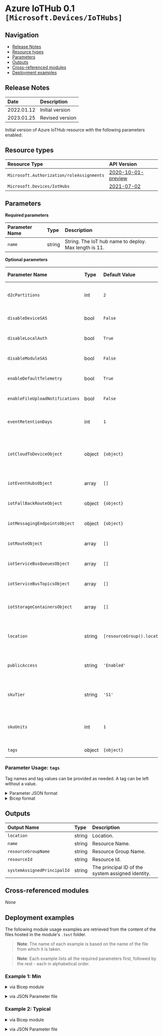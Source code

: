 # Azure IoTHub 0.1 `[Microsoft.Devices/IoTHubs]`

## Navigation

- [Release Notes](#Release-Notes)
- [Resource types](#Resource-types)
- [Parameters](#Parameters)
- [Outputs](#Outputs)
- [Cross-referenced modules](#Cross-referenced-modules)
- [Deployment examples](#Deployment-examples)

## Release Notes

| Date | Description |
| :-- | :-- |
| 2022.01.12 | Initial version |
| 2023.01.25 | Revised version |

Initial version of Azure IoTHub resource with the following parameters enabled:

## Resource types

| Resource Type | API Version |
| :-- | :-- |
| `Microsoft.Authorization/roleAssignments` | [2020-10-01-preview](https://docs.microsoft.com/en-us/azure/templates/Microsoft.Authorization/2020-10-01-preview/roleAssignments) |
| `Microsoft.Devices/IotHubs` | [2021-07-02](https://docs.microsoft.com/en-us/azure/templates/Microsoft.Devices/2021-07-02/IotHubs) |

## Parameters

**Required parameters**

| Parameter Name | Type | Description |
| :-- | :-- | :-- |
| `name` | string | String. The IoT hub name to deploy. Max length is 11. |

**Optional parameters**

| Parameter Name | Type | Default Value | Allowed Values | Description |
| :-- | :-- | :-- | :-- | :-- |
| `d2cPartitions` | int | `2` |  | Integer. Partition count used for the event stream. Value between 2 and 128. |
| `disableDeviceSAS` | bool | `False` |  | Bool. Disable Device SAS Auth to this IoT Hub. Default value: false. |
| `disableLocalAuth` | bool | `True` |  | Bool. Disable Local Auth to this IoT Hub. Default value: true. |
| `disableModuleSAS` | bool | `False` |  | Bool. Disable Module SAS Auth to this IoT Hub. Default value: false. |
| `enableDefaultTelemetry` | bool | `True` |  | Enable telemetry via a Globally Unique Identifier (GUID). |
| `enableFileUploadNotifications` | bool | `False` |  | Bool. Enable or Disable File upload Notifications. Default= false. |
| `eventRetentionDays` | int | `1` |  | String. The amount of retention days of messages in event hub [ events ]. Default 1 day. |
| `iotCloudToDeviceObject` | object | `{object}` |  | Object. Specify any c2d parameters for this IoTHub instance, like maxDeliveryCount, defaultTlsasIso8601, etc. |
| `iotEventHubsObject` | array | `[]` |  | Array. EventHub  endpoint within this IoTHub instance. |
| `iotFallBackRouteObject` | object | `{object}` |  | Object. The Fallback Routing definition within this IoTHub instance. |
| `iotMessagingEndpointsObject` | object | `{object}` |  | Object. The Fallback Routing definition within this IoTHub instance. |
| `iotRouteObject` | array | `[]` |  | Array. The Routing definition(s) within this IoTHub instance. |
| `iotServiceBusQueuesObject` | array | `[]` |  | Array. ServiceBusQueue  endpoint within this IoTHub instance. |
| `iotServiceBusTopicsObject` | array | `[]` |  | Array. ServiceBusTopics  endpoint within this IoTHub instance. |
| `iotStorageContainersObject` | array | `[]` |  | Array. StorageContainers endpoint within this IoTHub instance. |
| `location` | string | `[resourceGroup().location]` |  | String. The Location to use for the deployment. Default value is resourceGroup().location . |
| `publicAccess` | string | `'Enabled'` | `[Disabled, disabled, Enabled, enabled]` | String. Enable or Disable public access to this IoT Hub. Default value: Enabled. |
| `skuTier` | string | `'S1'` | `[B1, B2, B3, S1, S2, S3]` | String. The SKU to use for the IoT Hub. You can downsize the number of Units but not the Tier. Default value: S1. |
| `skuUnits` | int | `1` |  | Integer. The number of IoT Hub units within the chosen Tier. Do not exceed 4. Default value: 1. |
| `tags` | object | `{object}` |  | Tags of the IoTHub resource. |


### Parameter Usage: `tags`

Tag names and tag values can be provided as needed. A tag can be left without a value.

<details>

<summary>Parameter JSON format</summary>

```json
"tags": {
    "value": {
        "Environment": "Non-Prod",
        "Contact": "test.user@testcompany.com",
        "PurchaseOrder": "1234",
        "CostCenter": "7890",
        "ServiceName": "DeploymentValidation",
        "Role": "DeploymentValidation"
    }
}
```

</details>

<details>

<summary>Bicep format</summary>

```bicep
tags: {
    Environment: 'Non-Prod'
    Contact: 'test.user@testcompany.com'
    PurchaseOrder: '1234'
    CostCenter: '7890'
    ServiceName: 'DeploymentValidation'
    Role: 'DeploymentValidation'
}
```

</details>
<p>

## Outputs

| Output Name | Type | Description |
| :-- | :-- | :-- |
| `location` | string | Location. |
| `name` | string | Resource Name. |
| `resourceGroupName` | string | Resource Group Name. |
| `resourceId` | string | Resource Id. |
| `systemAssignedPrincipalId` | string | The principal ID of the system assigned identity. |

## Cross-referenced modules

_None_

## Deployment examples

The following module usage examples are retrieved from the content of the files hosted in the module's `.test` folder.
   >**Note**: The name of each example is based on the name of the file from which it is taken.

   >**Note**: Each example lists all the required parameters first, followed by the rest - each in alphabetical order.

<h3>Example 1: Min</h3>

<details>

<summary>via Bicep module</summary>

```bicep
module IoTHubs './Microsoft.Devices/IoTHubs/deploy.bicep' = {
  name: '${uniqueString(deployment().name)}-IoTHubs'
  params: {
    // Required parameters
    name: '3FdsdbxDe4f'
    // Non-required parameters
    skuTier: 'S1'
    skuUnits: 1
    tags: {
      applicationid: 'iot'
      environment: 'sandbox'
      costcenter: 'development'
    }
  }
}
```

</details>
<p>

<details>

<summary>via JSON Parameter file</summary>

```json
{
  "$schema": "https://schema.management.azure.com/schemas/2019-04-01/deploymentParameters.json#",
  "contentVersion": "1.0.0.0",
  "parameters": {
    // Required parameters
    "name": {
      "value": "3FdsdbxDe4f"
    },
    // Non-required parameters
    "skuTier": {
      "value": "S1"
    },
    "skuUnits": {
      "value": 1
    },
    "tags": {
      "value": {
        "applicationid": "iot",
        "costcenter": "development",
        "environment": "sandbox"
      }
    }
  }
}
```

</details>
<p>

<h3>Example 2: Typical</h3>

<details>

<summary>via Bicep module</summary>

```bicep
module IoTHubs './Microsoft.Devices/IoTHubs/deploy.bicep' = {
  name: '${uniqueString(deployment().name)}-IoTHubs'
  params: {
    // Required parameters
    name: '3FdsdbxDe4f'
    // Non-required parameters
    d2cPartitions: 2
    enableFileUploadNotifications: false
    iotCloudToDeviceObject: {
      defaultTtlAsIso8601: 'PT1H'
      feedback: {
        lockDurationAsIso8601: 'PT1M'
        maxDeliveryCount: 10
        ttlAsIso8601: 'PT1H'
      }
      maxDeliveryCount: 10
    }
    iotFallbackRouteObject: {
      condition: 'true'
      endpointNames: [
        'events'
      ]
      isEnabled: true
      name: '$fallback'
      source: 'DeviceMessages'
    }
    iotMessagingEndpointsObject: {
      fileNotifications: {
        lockDurationAsIso8601: 'PT1M'
        maxDeliveryCount: 100
        ttlAsIso8601: 'PT1H'
      }
    }
    iotRouteObject: [
      {
        condition: null
        endpointNames: [
          'pnproute'
        ]
        isEnabled: true
        name: 'IoTPnPRoute'
        source: 'DeviceMessages'
      }
    ]
    iotStorageContainersObject: [
      {
        authenticationType: 'identityBased'
        batchFrequencyInSeconds: 100
        containerName: 'iotplugandplay'
        encoding: 'avro'
        endpointUri: 'https://3FdsdbxDe4f.blob.core.windows.net/'
        fileNameFormat: '{iothub}/{partition}/{YYYY}/{MM}/{DD}/{HH}/{mm}'
        maxChunkSizeInBytes: 104857600
        name: 'pnproute'
        resourceGroup: 'validation-rg'
        subscriptionId: '<<subscriptionId>>'
      }
    ]
    location: 'West Europe'
    publicAccess: 'Enabled'
    skuTier: 'S1'
    skuUnits: 1
    tags: {
      applicationid: 'iot'
      costcenter: 'development'
      environment: 'sandbox'
    }
  }
}
```

</details>
<p>

<details>

<summary>via JSON Parameter file</summary>

```json
{
  "$schema": "https://schema.management.azure.com/schemas/2019-04-01/deploymentParameters.json#",
  "contentVersion": "1.0.0.0",
  "parameters": {
    // Required parameters
    "name": {
      "value": "3FdsdbxDe4f"
    },
    // Non-required parameters
    "d2cPartitions": {
      "value": 2
    },
    "enableFileUploadNotifications": {
      "value": false
    },
    "iotCloudToDeviceObject": {
      "value": {
        "defaultTtlAsIso8601": "PT1H",
        "feedback": {
          "lockDurationAsIso8601": "PT1M",
          "maxDeliveryCount": 10,
          "ttlAsIso8601": "PT1H"
        },
        "maxDeliveryCount": 10
      }
    },
    "iotFallbackRouteObject": {
      "value": {
        "condition": "true",
        "endpointNames": [
          "events"
        ],
        "isEnabled": true,
        "name": "$fallback",
        "source": "DeviceMessages"
      }
    },
    "iotMessagingEndpointsObject": {
      "value": {
        "fileNotifications": {
          "lockDurationAsIso8601": "PT1M",
          "maxDeliveryCount": 100,
          "ttlAsIso8601": "PT1H"
        }
      }
    },
    "iotRouteObject": {
      "value": [
        {
          "condition": null,
          "endpointNames": [
            "pnproute"
          ],
          "isEnabled": true,
          "name": "IoTPnPRoute",
          "source": "DeviceMessages"
        }
      ]
    },
    "iotStorageContainersObject": {
      "value": [
        {
          "authenticationType": "identityBased",
          "batchFrequencyInSeconds": 100,
          "containerName": "iotplugandplay",
          "encoding": "avro",
          "endpointUri": "https://3FdsdbxDe4f.blob.core.windows.net/",
          "fileNameFormat": "{iothub}/{partition}/{YYYY}/{MM}/{DD}/{HH}/{mm}",
          "maxChunkSizeInBytes": 104857600,
          "name": "pnproute",
          "resourceGroup": "validation-rg",
          "subscriptionId": "<<subscriptionId>>"
        }
      ]
    },
    "location": {
      "value": "West Europe"
    },
    "publicAccess": {
      "value": "Enabled"
    },
    "skuTier": {
      "value": "S1"
    },
    "skuUnits": {
      "value": 1
    },
    "tags": {
      "value": {
        "applicationid": "iot",
        "costcenter": "development",
        "environment": "sandbox"
      }
    }
  }
}
```

</details>
<p>
